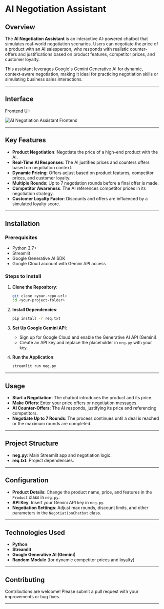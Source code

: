 # **AI Negotiation Assistant**

## **Overview**

The **AI Negotiation Assistant** is an interactive AI-powered chatbot that simulates real-world negotiation scenarios. Users can negotiate the price of a product with an AI salesperson, who responds with realistic counter-offers and justifications based on product features, competitor prices, and customer loyalty.

This assistant leverages Google's Gemini Generative AI for dynamic, context-aware negotiation, making it ideal for practicing negotiation skills or simulating business sales interactions.

---

## **Interface**

Frontend UI:

![AI Negotiation Assistant Frontend](images/Screenshot%202025-05-10%20at%2011.59.31%E2%80%AFAM.png)

---

## **Key Features**

- **Product Negotiation**: Negotiate the price of a high-end product with the AI.
- **Real-Time AI Responses**: The AI justifies prices and counters offers based on negotiation context.
- **Dynamic Pricing**: Offers adjust based on product features, competitor prices, and customer loyalty.
- **Multiple Rounds**: Up to 7 negotiation rounds before a final offer is made.
- **Competitor Awareness**: The AI references competitor prices in its negotiation strategy.
- **Customer Loyalty Factor**: Discounts and offers are influenced by a simulated loyalty score.

---

## **Installation**

### **Prerequisites**

- Python 3.7+
- Streamlit
- Google Generative AI SDK
- Google Cloud account with Gemini API access

### **Steps to Install**

1. **Clone the Repository**:

   ```bash
   git clone <your-repo-url>
   cd <your-project-folder>
   ```

2. **Install Dependencies**:

   ```bash
   pip install -r req.txt
   ```

3. **Set Up Google Gemini API**:

   - Sign up for Google Cloud and enable the Generative AI API (Gemini).
   - Create an API key and replace the placeholder in `neg.py` with your key.

4. **Run the Application**:
   ```bash
   streamlit run neg.py
   ```

---

## **Usage**

- **Start a Negotiation**: The chatbot introduces the product and its price.
- **Make Offers**: Enter your price offers or negotiation messages.
- **AI Counter-Offers**: The AI responds, justifying its price and referencing competitors.
- **Negotiate Up to 7 Rounds**: The process continues until a deal is reached or the maximum rounds are completed.

---

## **Project Structure**

- **neg.py**: Main Streamlit app and negotiation logic.
- **req.txt**: Project dependencies.

---

## **Configuration**

- **Product Details**: Change the product name, price, and features in the `Product` class in `neg.py`.
- **API Key**: Insert your Gemini API key in `neg.py`.
- **Negotiation Settings**: Adjust max rounds, discount limits, and other parameters in the `NegotiationChatbot` class.

---

## **Technologies Used**

- **Python**
- **Streamlit**
- **Google Generative AI (Gemini)**
- **Random Module** (for dynamic competitor prices and loyalty)

---

## **Contributing**

Contributions are welcome! Please submit a pull request with your improvements or bug fixes.

---
